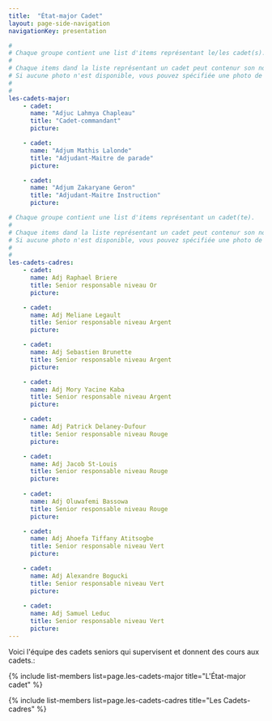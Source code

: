 ```yaml
---
title:  "État-major Cadet" 
layout: page-side-navigation
navigationKey: presentation

#
# Chaque groupe contient une list d'items représentant le/les cadet(s).
#
# Chaque items dand la liste représentant un cadet peut contenur son nom, le titre (grade) et l'URL de sa photo. 
# Si aucune photo n'est disponible, vous pouvez spécifiée une photo de grade ou simplement le laissé vide afin d'indiqué au script d'utiliser une photo par défaut .
#
#
les-cadets-major:
    - cadet:
      name: "Adjuc Lahmya Chapleau"
      title: "Cadet-commandant"
      picture:

    - cadet:
      name: "Adjum Mathis Lalonde"
      title: "Adjudant-Maitre de parade"
      picture:

    - cadet:
      name: "Adjum Zakaryane Geron"
      title: "Adjudant-Maitre Instruction"
      picture:

# Chaque groupe contient une list d'items représentant un cadet(te).
#
# Chaque items dand la liste représentant un cadet peut contenur son nom, le titre (grade) et l'URL de sa photo. 
# Si aucune photo n'est disponible, vous pouvez spécifiée une photo de grade ou simplement le laissé vide afin d'indiqué au script d'utiliser une photo par défaut .
#
#
les-cadets-cadres:
    - cadet: 
      name: Adj Raphael Briere
      title: Senior responsable niveau Or
      picture: 

    - cadet: 
      name: Adj Meliane Legault
      title: Senior responsable niveau Argent
      picture: 

    - cadet: 
      name: Adj Sebastien Brunette
      title: Senior responsable niveau Argent
      picture: 

    - cadet: 
      name: Adj Mory Yacine Kaba
      title: Senior responsable niveau Argent
      picture: 

    - cadet: 
      name: Adj Patrick Delaney-Dufour
      title: Senior responsable niveau Rouge
      picture: 

    - cadet: 
      name: Adj Jacob St-Louis
      title: Senior responsable niveau Rouge
      picture:
       
    - cadet: 
      name: Adj Oluwafemi Bassowa
      title: Senior responsable niveau Rouge
      picture:

    - cadet: 
      name: Adj Ahoefa Tiffany Atitsogbe
      title: Senior responsable niveau Vert
      picture: 

    - cadet: 
      name: Adj Alexandre Bogucki
      title: Senior responsable niveau Vert
      picture:    
    
    - cadet: 
      name: Adj Samuel Leduc
      title: Senior responsable niveau Vert
      picture:
---
```



Voici l'équipe des cadets seniors qui supervisent et donnent des cours aux cadets.:



{% include list-members 
    list=page.les-cadets-major
    title="L'État-major cadet" 
%}


{% include list-members 
    list=page.les-cadets-cadres
    title="Les Cadets-cadres"
%}
